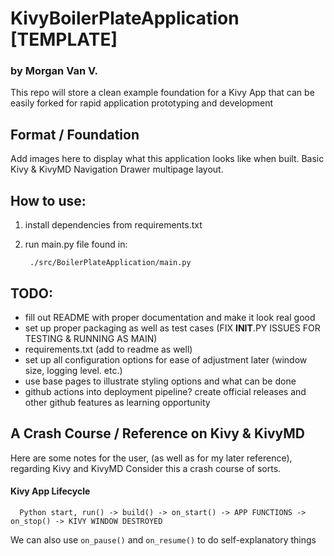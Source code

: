 # KivyBoilerPlateApplication [TEMPLATE]
### by Morgan Van V.
This repo will store a clean example foundation for a Kivy App that can be easily forked for rapid application
prototyping and development

## Format / Foundation
Add images here to display what this application looks like when built. Basic Kivy & KivyMD Navigation Drawer
multipage layout.

## How to use:
1. install dependencies from requirements.txt 
2. run main.py file found in:
        
        ./src/BoilerPlateApplication/main.py

## TODO:
- fill out README with proper documentation and make it look real good
- set up proper packaging as well as test cases (FIX __INIT__.PY ISSUES FOR TESTING & RUNNING AS MAIN)
- requirements.txt (add to readme as well)
- set up all configuration options for ease of adjustment later (window size, logging level. etc.)
- use base pages to illustrate styling options and what can be done
- github actions into deployment pipeline? create official releases and other github features as learning opportunity

## A Crash Course / Reference on Kivy & KivyMD

Here are some notes for the user, (as well as for my later reference), regarding Kivy and KivyMD
Consider this a crash course of sorts.

#### Kivy App Lifecycle

      Python start, run() -> build() -> on_start() -> APP FUNCTIONS -> on_stop() -> KIVY WINDOW DESTROYED

   We can also use `on_pause()` and `on_resume()` to do self-explanatory things

